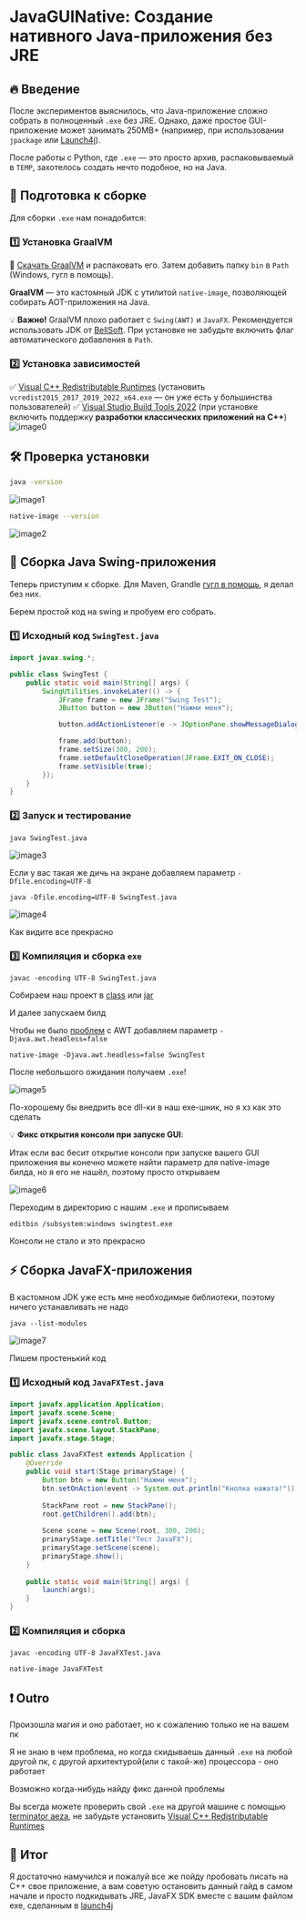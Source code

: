 # JavaGUINative: Создание нативного Java-приложения без JRE
  
## 🔥 Введение

После экспериментов выяснилось, что Java-приложение сложно собрать в полноценный `.exe` без JRE. Однако, даже простое GUI-приложение может занимать 250MB+ (например, при использовании `jpackage` или [Launch4j](https://launch4j.sourceforge.net/)).

После работы с Python, где `.exe` — это просто архив, распаковываемый в `TEMP`, захотелось создать нечто подобное, но на Java.

## 🚀 Подготовка к сборке

Для сборки `.exe` нам понадобится:

### 1️⃣ Установка GraalVM
🔗 [Скачать GraalVM](https://www.graalvm.org/downloads/#) и распаковать его. Затем добавить папку `bin` в `Path` (Windows, гугл в помощь).

**GraalVM** — это кастомный JDK с утилитой `native-image`, позволяющей собирать AOT-приложения на Java.

💡 **Важно!** GraalVM плохо работает с `Swing(AWT)` и `JavaFX`. Рекомендуется использовать JDK от [BellSoft](https://bell-sw.com/pages/downloads/native-image-kit/#nik-23-(jdk-17)). При установке не забудьте включить флаг автоматического добавления в `Path`.

### 2️⃣ Установка зависимостей
✅ [Visual C++ Redistributable Runtimes](https://www.techpowerup.com/download/visual-c-redistributable-runtime-package-all-in-one/) (установить `vcredist2015_2017_2019_2022_x64.exe` — он уже есть у большинства пользователей)
✅ [Visual Studio Build Tools 2022](https://aka.ms/vs/17/release/vs_BuildTools.exe) (при установке включить поддержку **разработки классических приложений на C++**)
![image0](https://github.com/user-attachments/assets/de4476e5-0e4c-4add-b0c2-e78cc48376db)

## 🛠 Проверка установки
```sh
java -version
```
![image1](https://github.com/user-attachments/assets/05f46b49-931b-4caf-a175-ba0e1cd195a9)
```sh
native-image --version
```
![image2](https://github.com/user-attachments/assets/f7b528ac-9cb3-4bf5-9208-473f6f3b8679)

## 🎨 Сборка Java Swing-приложения

Теперь приступим к сборке. Для Maven, Grandle [гугл в помощь](https://www.graalvm.org/latest/reference-manual/native-image/#build-a-native-executable-using-maven-or-gradle), я делал без них.

Берем простой код на swing и пробуем его собрать.

### 1️⃣ Исходный код `SwingTest.java`

```java
import javax.swing.*;

public class SwingTest {
    public static void main(String[] args) {
        SwingUtilities.invokeLater(() -> {
            JFrame frame = new JFrame("Swing Test");
            JButton button = new JButton("Нажми меня");

            button.addActionListener(e -> JOptionPane.showMessageDialog(frame, "Привет, Swing!"));

            frame.add(button);
            frame.setSize(300, 200);
            frame.setDefaultCloseOperation(JFrame.EXIT_ON_CLOSE);
            frame.setVisible(true);
        });
    }
}

```

### 2️⃣ Запуск и тестирование

``` 
java SwingTest.java
```
![image3](https://github.com/user-attachments/assets/b332ea79-d77e-4545-9fbc-fa854378c218)

Если у вас такая же дичь на экране добавляем параметр ``` -Dfile.encoding=UTF-8 ``` 

```
java -Dfile.encoding=UTF-8 SwingTest.java
```
![image4](https://github.com/user-attachments/assets/dca6e7f3-610e-474a-9983-2ce614d9c460)

Как видите все прекрасно

### 3️⃣ Компиляция и сборка `exe`

```
javac -encoding UTF-8 SwingTest.java
```
Собираем наш проект в [class](https://www.graalvm.org/latest/reference-manual/native-image/#from-a-class) или [jar](https://www.graalvm.org/latest/reference-manual/native-image/#from-a-jar-file)

И далее запускаем билд

Чтобы не было [проблем](https://stackoverflow.com/questions/76753136/graalvm-and-swing) с AWT добавляем параметр ``` -Djava.awt.headless=false ```

```
native-image -Djava.awt.headless=false SwingTest
```
После небольшого ожидания получаем `.exe`!

![image5](https://github.com/user-attachments/assets/418fff09-81c2-4f76-b883-82a6dbc41f67)

По-хорошему бы внедрить все dll-ки в наш exe-шник, но я хз как это сделать

💡 **Фикс открытия консоли при запуске GUI**:

Итак если вас бесит открытие консоли при запуске вашего GUI приложения вы конечно можете найти параметр для native-image билда, но я его не нашёл, поэтому просто открываем 

![image6](https://github.com/user-attachments/assets/fe8804d5-0e57-47f8-94f4-7ee1cc36c8ee)

Переходим в директорию с нашим `.exe` и прописываем 

```
editbin /subsystem:windows swingtest.exe
```

Консоли не стало и это прекрасно

## ⚡ Сборка JavaFX-приложения

В кастомном JDK уже есть мне необходимые библиотеки, поэтому ничего устанавливать не надо

```
java --list-modules
```

![image7](https://github.com/user-attachments/assets/408d7e87-12d7-4981-b362-614b4fe96fd0)

Пишем простенький код

### 1️⃣ Исходный код `JavaFXTest.java`

```java
import javafx.application.Application;
import javafx.scene.Scene;
import javafx.scene.control.Button;
import javafx.scene.layout.StackPane;
import javafx.stage.Stage;

public class JavaFXTest extends Application {
    @Override
    public void start(Stage primaryStage) {
        Button btn = new Button("Нажми меня");
        btn.setOnAction(event -> System.out.println("Кнопка нажата!"));
        
        StackPane root = new StackPane();
        root.getChildren().add(btn);
        
        Scene scene = new Scene(root, 300, 200);
        primaryStage.setTitle("Тест JavaFX");
        primaryStage.setScene(scene);
        primaryStage.show();
    }
    
    public static void main(String[] args) {
        launch(args);
    }
}


```

### 2️⃣ Компиляция и сборка
```
javac -encoding UTF-8 JavaFXTest.java
```
```
native-image JavaFXTest
```
## ❗ Outro

Произошла магия и оно работает, но к сожалению только не на вашем пк

Я не знаю в чем проблема, но когда скидываешь данный `.exe` на любой другой пк, с другой архитектурой(или с такой-же) процессора - оно работает

Возможно когда-нибудь найду фикс данной проблемы

Вы всегда можете проверить свой `.exe` на другой машине с помощью [terminator aeza](https://terminator.aeza.net/), не забудьте установить [Visual C++ Redistributable Runtimes](https://www.techpowerup.com/download/visual-c-redistributable-runtime-package-all-in-one/)

## 🎯 Итог
Я достаточно намучился и пожалуй все же пойду пробовать писать на C++ свое приложение, а вам советую остановить данный гайд в самом начале и просто подкидывать JRE, JavaFX SDK вместе с вашим файлом exe, сделанным в [launch4j](https://launch4j.sourceforge.net/)










 
